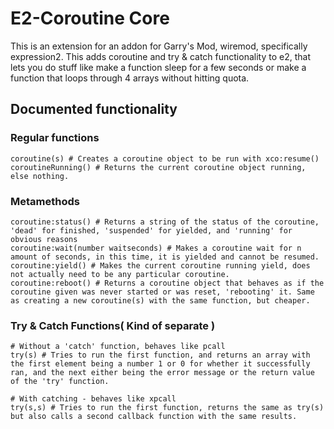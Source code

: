 # E2-Coroutine Core

This is an extension for an addon for Garry's Mod, wiremod, specifically expression2.
This adds coroutine and try & catch functionality to e2, that lets you do stuff like make a function sleep for a few seconds or make a function that loops through 4 arrays without hitting quota.

## Documented functionality

### Regular functions
```golo
coroutine(s) # Creates a coroutine object to be run with xco:resume()
coroutineRunning() # Returns the current coroutine object running, else nothing.
```

### Metamethods
```golo
coroutine:status() # Returns a string of the status of the coroutine, 'dead' for finished, 'suspended' for yielded, and 'running' for obvious reasons
coroutine:wait(number waitseconds) # Makes a coroutine wait for n amount of seconds, in this time, it is yielded and cannot be resumed.
coroutine:yield() # Makes the current coroutine running yield, does not actually need to be any particular coroutine.
coroutine:reboot() # Returns a coroutine object that behaves as if the coroutine given was never started or was reset, 'rebooting' it. Same as creating a new coroutine(s) with the same function, but cheaper.
```

### Try & Catch Functions( Kind of separate )

```golo
# Without a 'catch' function, behaves like pcall
try(s) # Tries to run the first function, and returns an array with the first element being a number 1 or 0 for whether it successfully ran, and the next either being the error message or the return value of the 'try' function.

# With catching - behaves like xpcall
try(s,s) # Tries to run the first function, returns the same as try(s) but also calls a second callback function with the same results.
```